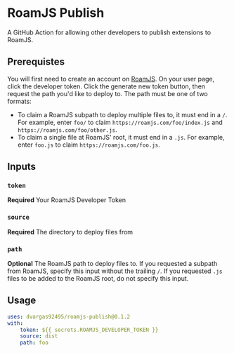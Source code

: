 # RoamJS Publish

A GitHub Action for allowing other developers to publish extensions to RoamJS.

## Prerequistes

You will first need to create an account on [RoamJS](https://roamjs.com). On your user page, click the developer token. Click the generate new token button, then request the path you'd like to deploy to. The path must be one of two formats:
- To claim a RoamJS subpath to deploy multiple files to, it must end in a `/`. For example, enter `foo/` to claim `https://roamjs.com/foo/index.js` and `https://roamjs.com/foo/other.js`.
- To claim a single file at RoamJS' root, it must end in a `.js`. For example, enter `foo.js` to claim `https://roamjs.com/foo.js`.

## Inputs

### `token`

**Required** Your RoamJS Developer Token

### `source`

**Required** The directory to deploy files from

### `path`

**Optional** The RoamJS path to deploy files to. If you requested a subpath from RoamJS, specify this input without the trailing `/`. If you requested `.js` files to be added to the RoamJS root, do not specify this input.

## Usage

```yaml
uses: dvargas92495/roamjs-publish@0.1.2
with:
    token: ${{ secrets.ROAMJS_DEVELOPER_TOKEN }}
    source: dist
    path: foo
```
